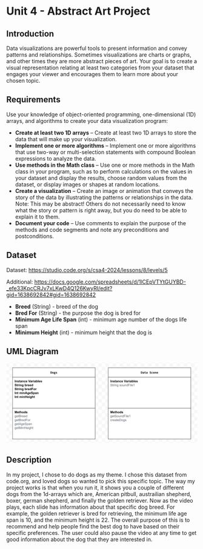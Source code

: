 # Unit 4 - Abstract Art Project

## Introduction

Data visualizations are powerful tools to present information and convey patterns and relationships. Sometimes visualizations are charts or graphs, and other times they are more abstract pieces of art. Your goal is to create a visual representation relating at least two categories from your dataset that engages your viewer and encourages them to learn more about your chosen topic.

## Requirements

Use your knowledge of object-oriented programming, one-dimensional (1D) arrays, and algorithms to create your data visualization program:

- **Create at least two 1D arrays** – Create at least two 1D arrays to store the data that will make up your visualization.
- **Implement one or more algorithms** – Implement one or more algorithms that use two-way or multi-selection statements with compound Boolean expressions to analyze the data.
- **Use methods in the Math class** – Use one or more methods in the Math class in your program, such as to perform calculations on the values in your dataset and display the results, choose random values from the dataset, or display images or shapes at random locations.
- **Create a visualization** – Create an image or animation that conveys the story of the data by illustrating the patterns or relationships in the data.
  Note: This may be abstract! Others do not necessarily need to know what the story or pattern is right away, but you do need to be able to explain it to them.
- **Document your code** – Use comments to explain the purpose of the methods and code segments and note any preconditions and postconditions.

## Dataset



Dataset: https://studio.code.org/s/csa4-2024/lessons/8/levels/5

Additional: https://docs.google.com/spreadsheets/d/1lCEpVTYtGUYBD-_efe33KpcCRJv7xLKwD4Q126KwyRI/edit?gid=1638692842#gid=1638692842 

- **Breed** (String) - breed of the dog
- **Bred For** (String) - the purpose the dog is bred for
- **Minimum Age Life Span** (int) - minimum age number of the dogs life span
- **Minimum Height** (int) - minimum height that the dog is 

## UML Diagram

![alt text](image.png)


## Description


In my project, I chose to do dogs as my theme. I chose this dataset from code.org, and loved dogs so wanted to pick this specific topic. The way my project works is that when you run it, it shows you a couple of different dogs from the 1d-arrays which are, American pitbull, austrailian shepherd, boxer, german shepherd, and finally the golden retriever. Now as the video plays, each slide has information about that specific dog breed. For example, the golden retriever is bred for retrieving, the minimum life age span is 10, and the minimum height is 22. The overall purpose of this is to recommend and help people find the best dog to have based on their specific preferences. The user could also pause the video at any time to get good information about the dog that they are interested in.